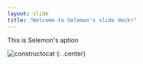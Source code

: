 ```yaml
---
layout: slide
title: "Welcome to Selemon's slide deck!"
---
```


This is Selemon's aption

![constructocat](https://octodex.github.com/images/Fintechtocat.png)
{: .center}
